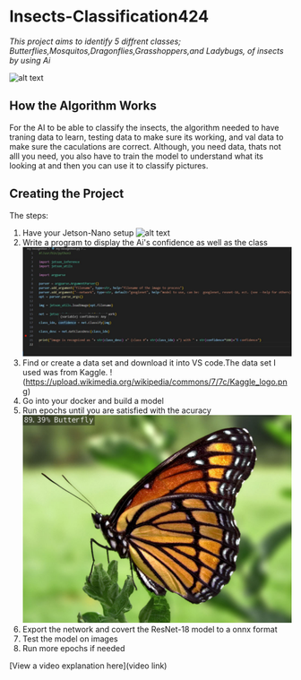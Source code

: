 # Insects-Classification424

 *This project aims to identify 5 diffrent classes; Butterflies,Mosquitos,Dragonflies,Grasshoppers,and Ladybugs, of insects by using Ai* 

![alt text](https://cdn.britannica.com/45/102445-050-E3375B6D/Insect-diversity.jpg)

## How the Algorithm Works
For the AI to be able to classify the insects, the algorithm needed to have traning data to learn, testing data to make sure its working, and val data to make sure the caculations are correct. Although, you need data, thats not alll you need, you also have to train the model to understand what its looking at and then you can use it to classify pictures.
## Creating the Project
The steps:
1. Have your Jetson-Nano setup
   ![alt text](https://hexdocs.pm/nerves_system_jetson_nano/assets/images/jetson_nano_devkit.jpg)
2. Write a program to display the Ai's confidence as well as the class
  ![alt text](https://github.com/Charlotte424/Insects-Classification424/blob/main/Screenshot%202024-07-10%20112326.jpg)
3. Find or create a data set and download it into VS code.The data set I used was from Kaggle.
   !(https://upload.wikimedia.org/wikipedia/commons/7/7c/Kaggle_logo.png)
4. Go into your docker and build a model
5. Run epochs until you are satisfied with the acuracy
![Butterfly](https://github.com/Charlotte424/Insects-Classification424/blob/main/cat.jpg?raw=true)
6. Export the network and covert the ResNet-18 model to a onnx format
7. Test the model on images
8. Run more epochs if needed
   
[View a video explanation here](video link)

